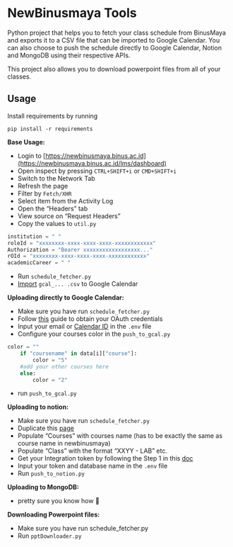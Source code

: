 # NewBinusmaya Tools

Python project that helps you to fetch your class schedule from BinusMaya and exports it to a CSV file that can be imported to Google Calendar. You can also choose to push the schedule directly to Google Calendar, Notion and MongoDB using their respective APIs.

This project also allows you to download powerpoint files from all of your classes.

## Usage

Install requirements by running
```
pip install -r requirements
```

**Base Usage:**

- Login to [https://newbinusmaya.binus.ac.id](https://newbinusmaya.binus.ac.id/lms/dashboard)
- Open inspect by pressing `CTRL+SHIFT+i` or `CMD+SHIFT+i`
- Switch to the Network Tab
- Refresh the page
- Filter by `Fetch/XHR`
- Select item from the Activity Log
- Open the “Headers” tab
- View source on “Request Headers”
- Copy the values to `util.py`

```python
institution = " "
roleId = "xxxxxxxx-xxxx-xxxx-xxxx-xxxxxxxxxxxx"
Authorization = "Bearer xxxxxxxxxxxxxxxxxx..."
rOId = "xxxxxxxx-xxxx-xxxx-xxxx-xxxxxxxxxxxx"
academicCareer = " "
```

- Run `schedule_fetcher.py`
- [Import](https://support.google.com/calendar/answer/37118) `gcal_... .csv` to Google Calendar

**Uploading directly to Google Calendar:**

- Make sure you have run `schedule_fetcher.py`
- Follow [this](https://developers.google.com/workspace/guides/create-credentials) guide to obtain your OAuth credentials
- Input your email or [Calendar ID](https://support.google.com/a/answer/1626902?hl=en) in the `.env` file
- Configure your courses color in the `push_to_gcal.py`

```python
color = ""
    if "coursename" in data[i]["course"]:
        color = "5"
    #add your other courses here
    else:
        color = "2"
```

- run `push_to_gcal.py`

**Uploading to notion:**

- Make sure you have run `schedule_fetcher.py`
- Duplicate this [page](https://www.notion.so/b262d915209341599be5e6e680c636d2)
- Populate “Courses” with courses name (has to be exactly the same as course name in newbinusmaya)
- Populate “Class” with the format “XXYY - LAB” etc.
- Get your Integration token by following the Step 1 in this [doc](https://developers.notion.com/docs/getting-started)
- Input your token and database name in the `.env` file
- Run `push_to_notion.py`

**Uploading to MongoDB:**

- pretty sure you know how 🙂

**Downloading Powerpoint files:**

- Make sure you have run schedule_fetcher.py
- Run `pptDownloader.py`
